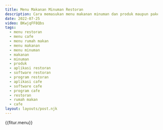 ```yaml
---
title: Menu Makanan Minuman Restoran
description: Cara memasukan menu makanan minuman dan produk maupun paket menu restoran cafe rumah makan.
date: 2022-07-25
video: BKwjqFF8Qbs
tags:
  - menu restoran
  - menu cafe
  - menu rumah makan
  - menu makanan
  - menu minuman
  - makanan
  - minuman
  - produk
  - aplikasi restoran
  - software restoran
  - program restoran
  - aplikasi cafe
  - software cafe
  - program cafe
  - restoran
  - rumah makan
  - cafe
layout: layouts/post.njk
---
```


{{fitur.menu}}
